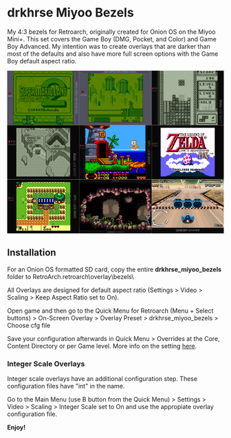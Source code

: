 # drkhrse Miyoo Bezels
My 4:3 bezels for Retroarch, originally created for Onion OS on the Miyoo Mini+. This set covers the Game Boy (DMG, Pocket, and Color) and Game Boy Advanced. My intention was to create overlays that are darker than most of the defaults and also have more full screen options with the Game Boy default aspect ratio.

![Screenshot](/screenshots/Overview.png)

## Installation
For an Onion OS formatted SD card, copy the entire **drkhrse_miyoo_bezels** folder to RetroArch\.retroarch\overlay\bezels\

All Overlays are designed for default aspect ratio (Settings > Video > Scaling > Keep Aspect Ratio set to On).

Open game and then go to the Quick Menu for Retroarch (Menu + Select buttons) > On-Screen Overlay > Overlay Preset > drkhrse_miyoo_bezels > Choose cfg file

Save your configuration afterwards in Quick Menu > Overrides at the Core, Content Directory or per Game level. More info on the setting [here](https://docs.libretro.com/guides/overrides/).

### Integer Scale Overlays

Integer scale overlays have an additional configuration step. These configuration files have "int" in the name.

Go to the Main Menu (use B button from the Quick Menu) > Settings > Video > Scaling > Integer Scale set to On and use the appropiate overlay configuration file.

**Enjoy!**
